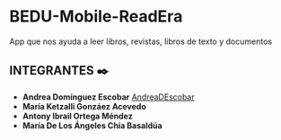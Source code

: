 # BEDU-Mobile-ReadEra


App que nos ayuda a leer libros, revistas, libros de texto y documentos

## INTEGRANTES ✒️

* **Andrea Domínguez Escobar** [AndreaDEscobar](https://github.com/AndreaDEscobar)
* **María Ketzalli Gonzáez Acevedo**
* **Antony Ibrail Ortega Méndez**
* **María De Los Ángeles Chía Basaldúa**



